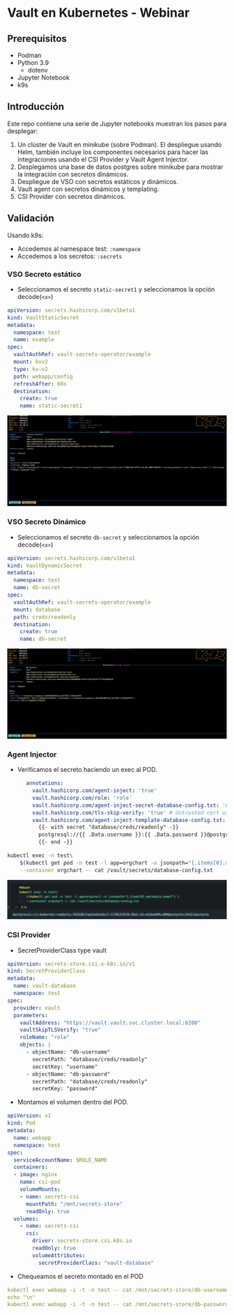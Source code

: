 # Vault en Kubernetes - Webinar

## Prerequisitos

* Podman
* Python 3.9
  * dotenv
* Jupyter Notebook
* k9s

## Introducción

Este repo contiene una serie de Jupyter notebooks muestran los pasos para desplegar:

1. Un clúster de Vault en minikube (sobre Podman). El despliegue usando Helm, también incluye los componentes necesarios para hacer las integraciones usando el CSI Provider y Vault Agent Injector.
2. Desplegamos una base de datos postgres sobre minikube para mostrar la integración con secretos dinámicos.
3. Despliegue de VSO con secretos estáticos y dinámicos.
4. Vault agent con secretos dinámicos y templating.
5. CSI Provider con secretos dinámicos.

## Validación

Usando k9s:

* Accedemos al namespace test: ``:namespace``
* Accedemos a los secretos: `:secrets`

### VSO Secreto estático

* Seleccionamos el secreto `static-secret1` y seleccionamos la opción decode(`<x>`)

```yaml
apiVersion: secrets.hashicorp.com/v1beta1
kind: VaultStaticSecret
metadata:
  namespace: test
  name: example
spec:
  vaultAuthRef: vault-secrets-operator/example
  mount: kvv2
  type: kv-v2
  path: webapp/config
  refreshAfter: 60s
  destination:
    create: true
    name: static-secret1
```

![1738168528662](image/README/1738168528662.png)

### VSO Secreto Dinámico

* Seleccionamos el secreto `db-secret` y seleccionamos la opción decode(`<x>`)

```yaml
apiVersion: secrets.hashicorp.com/v1beta1
kind: VaultDynamicSecret
metadata:
  namespace: test
  name: db-secret
spec:
  vaultAuthRef: vault-secrets-operator/example
  mount: database
  path: creds/readonly
  destination:
    create: true
    name: db-secret
```

![1738169290029](image/README/1738169290029.png)

### Agent Injector

* Verificamos el secreto haciendo un exec al POD.

```yaml
      annotations:
        vault.hashicorp.com/agent-inject: 'true'
        vault.hashicorp.com/role: 'role'
        vault.hashicorp.com/agent-inject-secret-database-config.txt: 'database/creds/readonly'
        vault.hashicorp.com/tls-skip-verify: 'true' # Untrusted cert used here
        vault.hashicorp.com/agent-inject-template-database-config.txt: |
          {{- with secret "database/creds/readonly" -}}
          postgresql://{{ .Data.username }}:{{ .Data.password }}@postgres:5432/postgres
          {{- end -}}
```

```bash
kubectl exec -n test\
    $(kubectl get pod -n test -l app=orgchart -o jsonpath="{.items[0].metadata.name}") \
    --container orgchart -- cat /vault/secrets/database-config.txt
```

![1738169621530](image/README/1738169621530.png)

### CSI Provider

* SecretProviderClass type vault

```yaml
apiVersion: secrets-store.csi.x-k8s.io/v1
kind: SecretProviderClass
metadata:
  name: vault-database
  namespace: test
spec:
  provider: vault
  parameters:
    vaultAddress: "https://vault.vault.svc.cluster.local:8200"
    vaultSkipTLSVerify: "true"
    roleName: "role"
    objects: |
      - objectName: "db-username"
        secretPath: "database/creds/readonly"
        secretKey: "username"
      - objectName: "db-password"
        secretPath: "database/creds/readonly"
        secretKey: "password"
```

* Montamos el volumen dentro del POD.

```yaml
apiVersion: v1
kind: Pod
metadata:
  name: webapp
  namespace: test
spec:
  serviceAccountName: $ROLE_NAME
  containers:
  - image: nginx
    name: csi-pod
    volumeMounts:
    - name: secrets-csi
      mountPath: "/mnt/secrets-store"
      readOnly: true
  volumes:
    - name: secrets-csi
      csi:
        driver: secrets-store.csi.k8s.io
        readOnly: true
        volumeAttributes:
          secretProviderClass: "vault-database"
```

* Chequeamos el secreto montado en el POD

```yaml
kubectl exec webapp -i -t -n test -- cat /mnt/secrets-store/db-username 
echo "\n"
kubectl exec webapp -i -t -n test -- cat /mnt/secrets-store/db-password 
```
